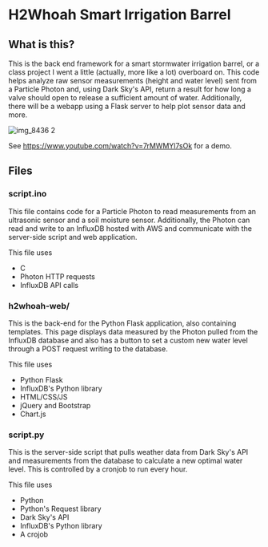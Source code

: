 # H2Whoah Smart Irrigation Barrel

## What is this?
This is the back end framework for a smart stormwater irrigation barrel, or a class project I went a little (actually, more like a lot) overboard on. This code helps analyze raw sensor measurements (height and water level) sent from a Particle Photon and, using Dark Sky's API, return a result for how long a valve should open to release a sufficient amount of water. Additionally, there will be a webapp using a Flask server to help plot sensor data and more.

![img_8436 2](https://user-images.githubusercontent.com/10334304/50049803-a1814a00-00bb-11e9-9dee-b450f596dc76.JPG)

See https://www.youtube.com/watch?v=7rMWMYl7sOk for a demo.

## Files
### script.ino
This file contains code for a Particle Photon to read measurements from an ultrasonic sensor and a soil moisture sensor. Additionally, the Photon can read and write to an InfluxDB hosted with AWS and communicate with the server-side script and web application.

This file uses
* C
* Photon HTTP requests
* InfluxDB API calls


### h2whoah-web/
This is the back-end for the Python Flask application, also containing templates. This page displays data measured by the Photon pulled from the InfluxDB database and also has a button to set a custom new water level through a POST request writing to the database.

This file uses
* Python Flask
* InfluxDB's Python library
* HTML/CSS/JS
* jQuery and Bootstrap
* Chart.js

### script.py
This is the server-side script that pulls weather data from Dark Sky's API and measurements from the database to calculate a new optimal water level. This is controlled by a cronjob to run every hour.

This file uses
* Python
* Python's Request library
* Dark Sky's API
* InfluxDB's Python library
* A crojob
